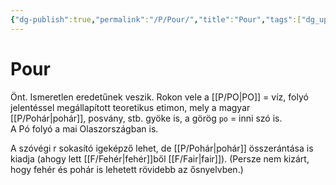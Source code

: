 ```yaml
---
{"dg-publish":true,"permalink":"/P/Pour/","title":"Pour","tags":["dg_uploaded"],"created":"2023-11-21T09:42","updated":"2023-11-21T09:42"}
---
```



# Pour

Önt. Ismeretlen eredetűnek veszik. Rokon vele a [[P/PO\|PO]] = víz, folyó jelentéssel megállapított teoretikus etimon, mely a magyar [[P/Pohár\|pohár]], posvány, stb. gyöke is, a görög `po` = inni szó is.  
A Pó folyó a mai Olaszországban is.  

A szóvégi r sokasító igeképző lehet, de [[P/Pohár\|pohár]] összerántása is kiadja (ahogy lett [[F/Fehér\|fehér]]ből [[F/Fair\|fair]]). (Persze nem kizárt, hogy fehér és pohár is lehetett rövidebb az ősnyelvben.)  

  